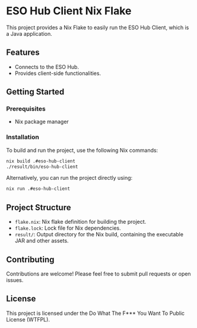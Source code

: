 # ESO Hub Client Nix Flake

This project provides a Nix Flake to easily run the ESO Hub Client, which is a Java application.

## Features
- Connects to the ESO Hub.
- Provides client-side functionalities.

## Getting Started

### Prerequisites
- Nix package manager

### Installation
To build and run the project, use the following Nix commands:
```bash
nix build .#eso-hub-client
./result/bin/eso-hub-client
```
Alternatively, you can run the project directly using:
```bash
nix run .#eso-hub-client
```

## Project Structure
- `flake.nix`: Nix flake definition for building the project.
- `flake.lock`: Lock file for Nix dependencies.
- `result/`: Output directory for the Nix build, containing the executable JAR and other assets.

## Contributing
Contributions are welcome! Please feel free to submit pull requests or open issues.

## License
This project is licensed under the Do What The F*** You Want To Public License (WTFPL).
